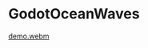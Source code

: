 # GodotOceanWaves

[demo.webm](https://github.com/2Retr0/GodotOceanWaves/assets/18603664/afdc8c1d-38b8-4fff-a3bc-3dc517f3172a)

